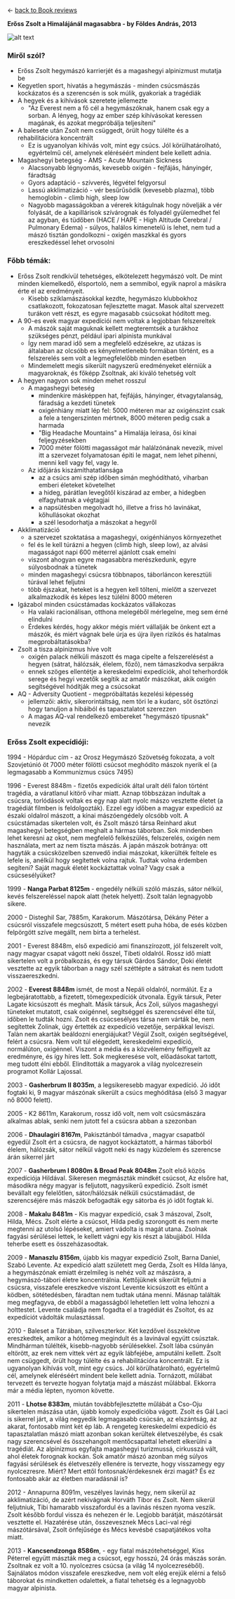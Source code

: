 &leftarrow; [back to Book reviews](index.md)

**Erőss Zsolt a Himalájánál magasabbra - by Földes András, 2013**

![alt text](eross_zsolt.jpg "Cover")

### Miről szól?
* Erőss Zsolt hegymászó karrierjét és a magashegyi alpinizmust mutatja be
* Kegyetlen sport, hivatás a hegymászás - minden csúcsmászás kockázatos és a szerencsén is sok múlik, gyakoriak a tragédiák
* A hegyek és a kihívások szeretete jellemezte
  * "Az Everest nem a fő cél a hegymászóknak, hanem csak egy a sorban. A lényeg, hogy az ember szép kihívásokat keressen magának, és azokat megpróbálja teljesíteni"
* A balesete után Zsolt nem csüggedt, örült hogy túlélte és a rehabilitációra koncentrált
  * Ez is ugyanolyan kihívás volt, mint egy csúcs. Jól körülhatárolható, egyértelmű cél, amelynek eléréséért mindent bele kellett adnia.
* Magashegyi betegség - AMS - Acute Mountain Sickness
  * Alacsonyabb légnyomás, kevesebb oxigén - fejfájás, hányingér, fáradtság
  * Gyors adaptáció - szívverés, légvétel felgyorsul
  * Lassú akklimatizáció - vér besűrűsödik (kevesebb plazma), több hemoglobin - climb high, sleep low
  * Nagyobb magasságokban a vérerek kitágulnak hogy növelják a vér folyását, de a kapillárisok szívárognak és folyadél gyülemedhet fel az agyban, és tüdőben (HACE / HAPE - High Altitude Cerebral / Pulmonary Edema) - súlyos, halálos kimenetelű is lehet, nem tud a mászó tisztán gondolkozni - oxigén maszkkal és gyors ereszkedéssel lehet orvosolni


### Főbb témák:
* Erőss Zsolt rendkívül tehetséges, elkötelezett hegymászó volt. De mint minden kiemelkedő, élsportoló, nem a semmibol, egyik naprol a másikra érte el az eredményeit. 
  * Kisebb sziklamászásokkal kezdte, hegymászo klubbokhoz csatlakozott, fokozatosan fejlesztette magat. Masok altal szervezett turákon vett részt, es egyre magasabb csúcsokat hódított meg.
* A 90-es evek magyar expedíciói nem voltak a legjobban felszereltek
  * A mászók saját maguknak kellett megteremtsék a turákhoz szükséges pénzt, például ipari alpinista munkával
  * Így nem marad idő sem a megfelelő edzésekre, az utázas is általaban az olcsóbb es kényelmetlenebb formában történt, es a felszerelés sem volt a legmegfelelőbb minden esetben
  * Mindemelett megis sikerült nagyszerű eredményeket elérniük a magyaroknak, és főképp Zsoltnak, aki kiváló tehetség volt
* A hegyen nagyon sok minden mehet rosszul
  * A magashegyi beteség
    * mindenkire másképpen hat, fejfájás, hányinger, étvagytalanság, fáradság a kezdeti tünetek
    * oxigénhiány miatt lép fel: 5000 méteren mar az oxigénszint csak a fele a tengerszinten mértnek, 8000 méteren pedig csak a harmada
    * "Big Headache Mountains" a Himalája leírasa, ősi kínai feljegyzésekben
    * 7000 méter fölötti magasságot már halálzónának nevezik, mivel itt a szervezet folyamatosan épiti le magat, nem lehet pihenni, menni kell vagy fel, vagy le.
  * Az időjárás kiszámíthatatlansága
    * az a csúcs ami szép időben simán meghódítható, viharban emberi életeket követelhet
    * a hideg, párátlan levegőtől kiszárad az ember, a hidegben elfagyhatnak a végtagjai
    * a napsütésben megolvadt hó, illetve a friss hó lavinákat, kőhullásokat okozhat
    * a szél lesodorhatja a mászokat a hegyről
* Akklimatizáció
  * a szervezet szoktatása a magashegyi, oxigénhiányos környezethet
  * fel és le kell túrázni a hegyen (climb high, sleep low), az alvási magasságot napi 600 méterrel ajánlott csak emelni
  * viszont ahogyan egyre magasabbra merészkedunk, egyre súlyosbodnak a tünetek
  * minden magashegyi csúcsra többnapos, táborláncon keresztüli túrával lehet feljutni
  * több éjszakat, heteket is a hegyen kell tölteni, mielőtt a szervezet alkalmazkodik és képes lesz túlélni 8000 méteren
* Igázabol minden csúcstámadas kockázatos vállakozas
  * Ha valaki racionálisan, otthona melegéből mérlegelne, meg sem érné elindulni
  * Érdekes kérdés, hogy akkor mégis miért vállalják be önkent ezt a mászók, és miért vágnak bele úrja es újra ilyen rizikós és hatalmas megprobáltatásokba?
* Zsolt a tisza alpinizmus híve volt
  * oxigén palack nélküli mászott és maga cipelte a felszerelésést a hegyen (sátrat, hálózsák, élelem, főző), nem támaszkodva serpákra
  * ennek szöges ellentétje a kereskedelmi expedíciók, ahol teherhordók serege és hegyi vezetők segítik az amatőr mászókat, akik oxigén segítségével hódítják meg a csúcsokat
* AQ - Adversity Quotient - megpróbáltatás kezelési képesség
  * jellemzői: aktív, sikerorintáltság, nem töri le a kudarc, sőt ösztönzi hogy tanuljon a hibáiból és tapasztalatot szerezzen
  * A magas AQ-val rendelkező embereket "hegymászó típusnak" nevezik

### Erőss Zsolt expecídióji:

1994 - Hópárduc cím - az Orosz Hegymászó Szövetség fokozata, a volt Szovjetúnió öt 7000 méter fölötti csúcsot meghódíto mászok nyerik el (a legmagasabb a Kommunizmus csúcs 7495)

1996 - Everest 8848m - fizetős expedíciók által uralt déli falon történt tragédia, a váratlanul kitörő vihar miatt. Aznap többszázan indultak a csúcsra, torlódások voltak es egy nap alatt nyolc mászo vesztette életet (a tragédiát filmben is feldolgozták). Ezzel egy időben a magyar expedíció az északi oldalrol mászott, a kínai mászóengédely olcsóbb volt. A csúcstámadas sikertelen volt, és Zsolt mászó társa Reinhard akut magashegyi betegségben meghalt a hármas táborban. Sok mindenben lehet keresni az okot, nem megfelelő felkészülés, felszerelés, oxigén nem használata, mert az nem tiszta mászás. A japán mászok botránya: ott hagyták a csúcsközelben szenvedő indiai mászokat, kikerülték feltele es lefele is, anélkül hogy segítettek volna rajtuk. Tudtak volna érdemben segíteni? Saját maguk életét kockáztattak volna? Vagy csak a csúcsesélyüket?

1999 - **Nanga Parbat 8125m** - engedély nélküli szóló mászás, sátor nélkül, kevés felszereléssel napok alatt (hetek helyett). Zsolt talán legnagyobb sikere.

2000 - Disteghil Sar, 7885m, Karakorum. Mászótársa, Dékány Péter a csúcsról visszafele megcsúszott, 5 métert esett puha hóba, de esés közben felpörgött szíve megállt, nem bírta a terhelést.

2001 - Everest 8848m, első expedíció ami finanszírozott, jól felszerelt volt, nagy magyar csapat vágott neki ősszel, Tibeti oldalról. Rossz idő miatt sikertelen volt a próbalkozás, és egy társuk Gárdos Sándor, Doki életét vesztette az egyik táborban a nagy szél széttépte a sátrakat és nem tudott visszaereszkedni.

2002 - **Everest 8848m** ismét, de most a Nepáli oldalról, normálút. Ez a legbejáratottabb, a fizetett, tömegexpedíciók útvonala. Egyik társuk, Peter Lagate kicsúszott és meghalt. Másik társuk, Ács Zoli, súlyos magashegyi tüneteket mutatott, csak oxigénnel, segítséggel és szerencsével élte túl, időben le tudták hozni. Zsolt és csúcsesélyes társa nem várták be, nem segítettek Zolinak, úgy értették az expedíció vezetője, serpákkal leviszi. Talàn nem akartàk beáldozni energiájukat? Végül Zsolt, oxigén segítségével, felért a csúcsra. Nem volt túl elégedett, kereskedelmi expedíció, normálúton, oxigénnel. Viszont a média és a közvélemény felfigyelt az eredményre, és így híres lett. Sok megkeresése volt, előadásokat tartott, meg tudott élni ebből. Elindították a magyarok a világ nyolcezresein programot Kollár Lajossal.

2003 - **Gasherbrum II 8035m**, a legsikeresebb magyar expedíció. Jó időt fogtaki ki, 9 magyar mászónak sikerült a csúcs meghódítása (első 3 magyar nő 8000 felett).

2005 - K2 8611m, Karakorum, rossz idő volt, nem volt csúcsmászára alkalmas ablak, senki nem jutott fel a csúcsra abban a szezonban

2006 - **Dhaulagiri 8167m**, Pakisztánból támadva , magyar csapatból egyedül Zsolt ért a csúcsra, de nagyot kockáztatott, a hármas táborból élelem, hálózsák, sátor nélkül vágott neki és nagy küzdelem és szerencse árán sikerrel járt

2007 - **Gasherbrum I 8080m & Broad Peak 8048m** Zsolt első közös expedíciója Hildával. Sikeresen megmászták mindkét csúcsot, Az elsőre hat, másodikra négy magyar is feljutott, nagysikerű expedíció. Zsolt ismét bevállalt egy felelőtlen, sátor/hálózsák nélküli csúcstámadást, de szerencséjére más mászók befogadták egy sátorba és jó időt fogtak ki.

2008 - **Makalu 8481m** - Kis magyar expedíció, csak 3 mászoval, Zsolt, Hilda, Mécs. Zsolt elérte a csúcsot, Hilda pedig szorongott és nem merte megtenni az utolsó lépéseket, amiert vádolta is magát utana. Zsolnak fagyási sérülései lettek, le kellett vágni egy kis részt a lábujjából. Hilda teherbe esett es összeházasodtak.

2009 - **Manaszlu 8156m**, újabb kis magyar expedíció Zsolt, Barna Daniel, Szabó Levente. Az expedíció alatt született meg Gerda, Zsolt es Hilda lánya, a hegymászónak emiatt érzelmileg is nehéz volt az mászásra, a hegymászó-tábori életre koncentrálnia. Kettőjüknek sikerült feljutni a csúcsra, visszafele ereszkedve viszont Levente kicsúszott es eltűnt a ködben, sötétedésben, fáradtan nem tudtak utána menni. Másnap találták meg megfagyva, de ebből a magasságból lehetetlen lett volna lehozni a holttestet. Levente családja nem fogadta el a tragédiát és Zsoltot, és az expedíciót vádolták mulasztással.

2010 - Baleset a Tátrában, szilveszterkor. Két kezdővel összekötve ereszkedtek, amikor a hótömeg megindult és a lavinával együtt csúsztak. Mindhárman túlélték, kisebb-nagyobb sérülésekkel. Zsolt lába csúnyán eltörött, az erek nem vittek vért az egyik lábfejébe, amputálni kellett. Zsolt nem csüggedt, örült hogy túlélte és a rehabilitációra koncentrált. Ez is ugyanolyan kihívás volt, mint egy csúcs. Jól körülhatárolható, egyértelmű cél, amelynek eléréséért mindent bele kellett adnia. Tornázott, műlábat tervezett és tervezte hogyan folytatja majd a mászást műlábbal. Ekkorra már a média lépten, nyomon követte.

2011 - **Lhotse 8383m**, miután továbbfejlesztette műlábát a Cso-Oju sikertelen mászása után, újabb komoly expedícióba vágott. Zsolt és Gál Laci is sikerrel járt, a világ negyedik legmagasabb csúcsán, az elszántság, az akarat, fontosabb mint két ép láb. A rengeteg kereskedelmi expedíció és tapasztalatlan mászó miatt azonban sokan kerültek életveszélybe, és csak nagy szerencsével és összehangolt mentőcsapattal lehetett elkerülni a tragédiát. Az alpinizmus egyfajta magashegyi turizmussá, cirkusszá vált, ahol életek forognak kockán. Sok amatőr mászó azonban még súlyos fagyási sérülések és életveszély ellenére is tervezte, hogy visszamegy egy nyolcezresre. Miért? Mert ettől fontosnak/érdekesnek érzi magát? És ez fontosabb akár az életben maradásnál is?

2012 - Annapurna 8091m, veszélyes lavinás hegy, nem sikerül az akklimatizáció, de azért nekivágnak Horváth Tibor és Zsolt. Nem sikerül feljutniuk, Tibi hamarabb visszafordul és a lavinás részen nyoma veszik. Zsolt később fordul vissza és nehezen ér le. Legjobb barátját, mászótársát vesztette el. Hazatérése után, összevesznek Mécs Laci-val régi mászótársával, Zsolt önfejűsége és Mécs kevésbé csapatjátékos volta miatt.

2013 - **Kancsendzonga 8586m**, - egy fiatal mászótehetséggel, Kiss Péterrel együtt mászták meg a csúcsot, egy hosszú, 24 órás mászás során. Zsoltnak ez volt a 10. nyolcezres csúcsa (a világ 14 nyolcezreséből). Sajnálatos módon visszafele ereszkedve, nem volt elég erejük elérni a felső táborokat és mindketten odalettek, a fiatal tehetség és a legnagyobb magyar alpinista.
